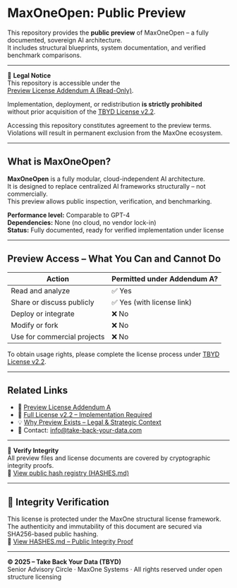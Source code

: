 # MaxOneOpen: Public Preview

This repository provides the **public preview** of MaxOneOpen – a fully documented, sovereign AI architecture.  
It includes structural blueprints, system documentation, and verified benchmark comparisons.

---

📜 **Legal Notice**  
This repository is accessible under the  
[Preview License Addendum A (Read-Only)](https://github.com/TBYD-SAC/MaxOne-Wiki/blob/main/LICENSE-Addendum-A.md).  

Implementation, deployment, or redistribution **is strictly prohibited**  
without prior acquisition of the [TBYD License v2.2](https://github.com/TBYD-SAC/MaxOne-Wiki/blob/main/LICENSE.md).

Accessing this repository constitutes agreement to the preview terms.  
Violations will result in permanent exclusion from the MaxOne ecosystem.

---

## What is MaxOneOpen?

**MaxOneOpen** is a fully modular, cloud-independent AI architecture.  
It is designed to replace centralized AI frameworks structurally – not commercially.  
This preview allows public inspection, verification, and benchmarking.

**Performance level:** Comparable to GPT-4  
**Dependencies:** None (no cloud, no vendor lock-in)  
**Status:** Fully documented, ready for verified implementation under license

---

## Preview Access – What You Can and Cannot Do

| Action                         | Permitted under Addendum A? |
|--------------------------------|------------------------------|
| Read and analyze               | ✅ Yes                      |
| Share or discuss publicly      | ✅ Yes (with license link) |
| Deploy or integrate            | ❌ No                      |
| Modify or fork                 | ❌ No                      |
| Use for commercial projects    | ❌ No                      |

To obtain usage rights, please complete the license process under [TBYD License v2.2](https://github.com/TBYD-SAC/MaxOne-Wiki/blob/main/LICENSE.md).

---

## Related Links

- 🔐 [Preview License Addendum A](https://github.com/TBYD-SAC/MaxOne-Wiki/blob/main/LICENSE-Addendum-A.md)  
- 📜 [Full License v2.2 – Implementation Required](https://github.com/TBYD-SAC/MaxOne-Wiki/blob/main/LICENSE.md)  
- 💡 [Why Preview Exists – Legal & Strategic Context](https://github.com/TBYD-SAC/MaxOne-Wiki/wiki/License-and-Access)  
- 📩 Contact: info@take-back-your-data.com

---

🔐 **Verify Integrity**  
All preview files and license documents are covered by cryptographic integrity proofs.  
📎 [View public hash registry (HASHES.md)](https://github.com/TBYD-SAC/MaxOne-Wiki/blob/main/HASHES.md)

---

## 🔐 Integrity Verification

This license is protected under the MaxOne structural license framework.  
The authenticity and immutability of this document are secured via SHA256-based public hashing.  
📎 [View HASHES.md – Public Integrity Proof](https://github.com/TBYD-SAC/MaxOne-Wiki/blob/main/HASHES.md)

---

**© 2025 – Take Back Your Data (TBYD)**  
Senior Advisory Circle · MaxOne Systems · All rights reserved under open structure licensing

